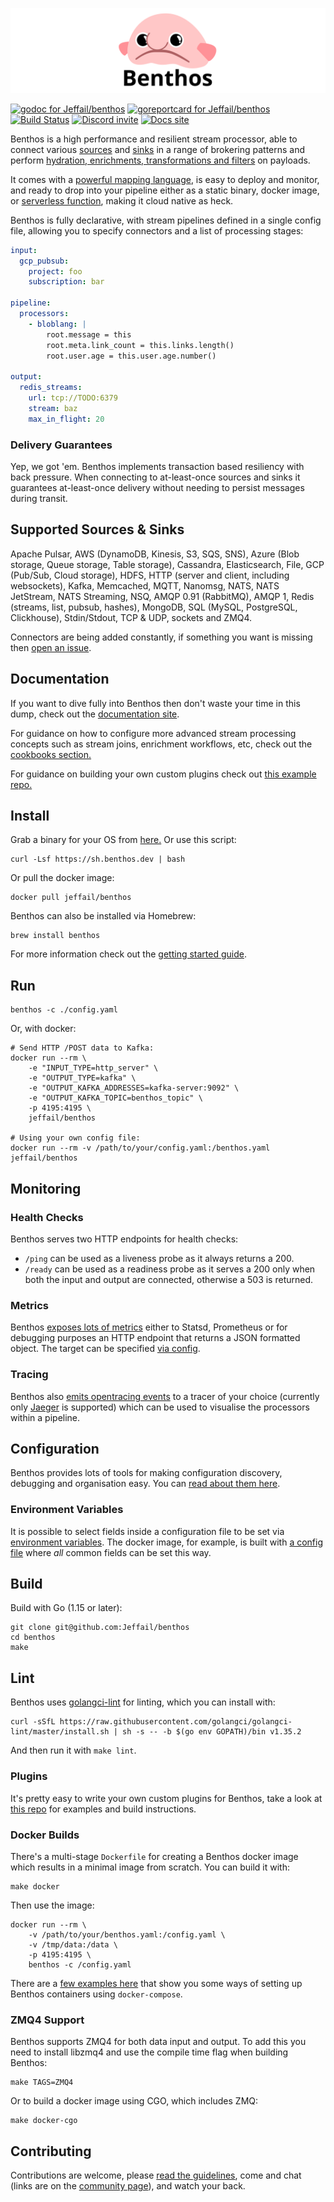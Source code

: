 ![Benthos](icon.png "Benthos")

[![godoc for Jeffail/benthos][godoc-badge]][godoc-url]
[![goreportcard for Jeffail/benthos][goreport-badge]][goreport-url]
[![Build Status][actions-badge]][actions-url]
[![Discord invite][discord-badge]][discord-url]
[![Docs site][website-badge]][website-url]

Benthos is a high performance and resilient stream processor, able to connect various [sources][inputs] and [sinks][outputs] in a range of brokering patterns and perform [hydration, enrichments, transformations and filters][processors] on payloads.

It comes with a [powerful mapping language][bloblang-about], is easy to deploy and monitor, and ready to drop into your pipeline either as a static binary, docker image, or [serverless function][serverless], making it cloud native as heck.

Benthos is fully declarative, with stream pipelines defined in a single config file, allowing you to specify connectors and a list of processing stages:

```yaml
input:
  gcp_pubsub:
    project: foo
    subscription: bar

pipeline:
  processors:
    - bloblang: |
        root.message = this
        root.meta.link_count = this.links.length()
        root.user.age = this.user.age.number()

output:
  redis_streams:
    url: tcp://TODO:6379
    stream: baz
    max_in_flight: 20
```

### Delivery Guarantees

Yep, we got 'em. Benthos implements transaction based resiliency with back pressure. When connecting to at-least-once sources and sinks it guarantees at-least-once delivery without needing to persist messages during transit.

## Supported Sources & Sinks

Apache Pulsar, AWS (DynamoDB, Kinesis, S3, SQS, SNS), Azure (Blob storage, Queue storage, Table storage), Cassandra, Elasticsearch, File, GCP (Pub/Sub, Cloud storage), HDFS, HTTP (server and client, including websockets), Kafka, Memcached, MQTT, Nanomsg, NATS, NATS JetStream, NATS Streaming, NSQ, AMQP 0.91 (RabbitMQ), AMQP 1, Redis (streams, list, pubsub, hashes), MongoDB, SQL (MySQL, PostgreSQL, Clickhouse), Stdin/Stdout, TCP & UDP, sockets and ZMQ4.

Connectors are being added constantly, if something you want is missing then [open an issue](https://github.com/Jeffail/benthos/issues/new).

## Documentation

If you want to dive fully into Benthos then don't waste your time in this dump, check out the [documentation site][general-docs].

For guidance on how to configure more advanced stream processing concepts such as stream joins, enrichment workflows, etc, check out the [cookbooks section.][cookbooks]

For guidance on building your own custom plugins check out [this example repo.][plugin-repo]

## Install

Grab a binary for your OS from [here.][releases] Or use this script:

```shell
curl -Lsf https://sh.benthos.dev | bash
```

Or pull the docker image:

```shell
docker pull jeffail/benthos
```

Benthos can also be installed via Homebrew:

```shell
brew install benthos
```

For more information check out the [getting started guide][getting-started].

## Run

```shell
benthos -c ./config.yaml
```

Or, with docker:

```shell
# Send HTTP /POST data to Kafka:
docker run --rm \
	-e "INPUT_TYPE=http_server" \
	-e "OUTPUT_TYPE=kafka" \
	-e "OUTPUT_KAFKA_ADDRESSES=kafka-server:9092" \
	-e "OUTPUT_KAFKA_TOPIC=benthos_topic" \
	-p 4195:4195 \
	jeffail/benthos

# Using your own config file:
docker run --rm -v /path/to/your/config.yaml:/benthos.yaml jeffail/benthos
```

## Monitoring

### Health Checks

Benthos serves two HTTP endpoints for health checks:
- `/ping` can be used as a liveness probe as it always returns a 200.
- `/ready` can be used as a readiness probe as it serves a 200 only when both the input and output are connected, otherwise a 503 is returned.

### Metrics

Benthos [exposes lots of metrics][metrics] either to Statsd, Prometheus or for debugging purposes an HTTP endpoint that returns a JSON formatted object. The target can be specified [via config][metrics-config].

### Tracing

Benthos also [emits opentracing events][tracers] to a tracer of your choice (currently only [Jaeger][jaeger] is supported) which can be used to visualise the processors within a pipeline.

## Configuration

Benthos provides lots of tools for making configuration discovery, debugging and organisation easy. You can [read about them here][config-doc].

### Environment Variables

It is possible to select fields inside a configuration file to be set via [environment variables][config-interp]. The docker image, for example, is built with [a config file][env-config] where _all_ common fields can be set this way.

## Build

Build with Go (1.15 or later):

```shell
git clone git@github.com:Jeffail/benthos
cd benthos
make
```

## Lint

Benthos uses [golangci-lint][golangci-lint] for linting, which you can install with:

```shell
curl -sSfL https://raw.githubusercontent.com/golangci/golangci-lint/master/install.sh | sh -s -- -b $(go env GOPATH)/bin v1.35.2
```

And then run it with `make lint`.

### Plugins

It's pretty easy to write your own custom plugins for Benthos, take a look at [this repo][plugin-repo] for examples and build instructions.

### Docker Builds

There's a multi-stage `Dockerfile` for creating a Benthos docker image which results in a minimal image from scratch. You can build it with:

```shell
make docker
```

Then use the image:

```shell
docker run --rm \
	-v /path/to/your/benthos.yaml:/config.yaml \
	-v /tmp/data:/data \
	-p 4195:4195 \
	benthos -c /config.yaml
```

There are a [few examples here][compose-examples] that show you some ways of setting up Benthos containers using `docker-compose`.

### ZMQ4 Support

Benthos supports ZMQ4 for both data input and output. To add this you need to install libzmq4 and use the compile time flag when building Benthos:

```shell
make TAGS=ZMQ4
```

Or to build a docker image using CGO, which includes ZMQ:

```shell
make docker-cgo
```

## Contributing

Contributions are welcome, please [read the guidelines](CONTRIBUTING.md), come and chat (links are on the [community page][community]), and watch your back.

[inputs]: https://www.benthos.dev/docs/components/inputs/about
[processors]: https://www.benthos.dev/docs/components/processors/about
[outputs]: https://www.benthos.dev/docs/components/outputs/about
[metrics]: https://www.benthos.dev/docs/components/metrics/about
[tracers]: https://www.benthos.dev/docs/components/tracers/about
[metrics-config]: config/metrics
[config-interp]: https://www.benthos.dev/docs/configuration/interpolation
[compose-examples]: resources/docker/compose_examples
[streams-api]: https://www.benthos.dev/docs/guides/streams_mode/streams_api
[streams-mode]: https://www.benthos.dev/docs/guides/streams_mode/about
[general-docs]: https://www.benthos.dev/docs/about
[env-config]: config/env/README.md
[bloblang-about]: https://www.benthos.dev/docs/guides/bloblang/about
[config-doc]: https://www.benthos.dev/docs/configuration/about
[serverless]: https://www.benthos.dev/docs/guides/serverless/about
[cookbooks]: https://www.benthos.dev/cookbooks
[releases]: https://github.com/Jeffail/benthos/releases
[plugin-repo]: https://github.com/benthosdev/benthos-plugin-example
[getting-started]: https://www.benthos.dev/docs/guides/getting_started

[godoc-badge]: https://pkg.go.dev/badge/github.com/Jeffail/benthos/v3/public
[godoc-url]: https://pkg.go.dev/github.com/Jeffail/benthos/v3/public
[goreport-badge]: https://goreportcard.com/badge/github.com/Jeffail/benthos
[goreport-url]: https://goreportcard.com/report/Jeffail/benthos
[actions-badge]: https://github.com/Jeffail/benthos/actions/workflows/test.yml/badge.svg
[actions-url]: https://github.com/Jeffail/benthos/actions/workflows/test.yml
[discord-badge]: https://img.shields.io/badge/Discord-Come%20and%20chill-blue
[discord-url]: https://discord.gg/6VaWjz
[website-badge]: https://img.shields.io/badge/Docs-Learn%20more-ffc7c7
[website-url]: https://www.benthos.dev

[community]: https://www.benthos.dev/community

[golangci-lint]: https://golangci-lint.run/
[jaeger]: https://www.jaegertracing.io/
